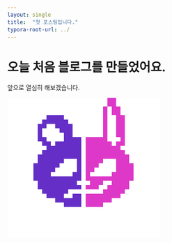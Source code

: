 ```yaml
---
layout: single
title:  "첫 포스팅입니다."
typora-root-url: ../
---
```


# 오늘 처음 블로그를 만들었어요.

앞으로 열심히 해보겠습니다.

![Logo](/images/2024-04-04-first/Logo.png)
